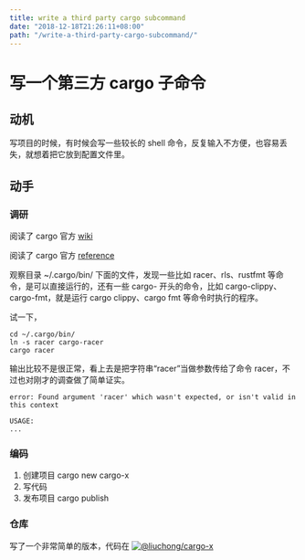 ```yaml
---
title: write a third party cargo subcommand
date: "2018-12-18T21:26:11+08:00"
path: "/write-a-third-party-cargo-subcommand/"
---
```


# 写一个第三方 cargo 子命令

## 动机

写项目的时候，有时候会写一些较长的 shell 命令，反复输入不方便，也容易丢失，就想着把它放到配置文件里。

## 动手

### 调研

阅读了 cargo 官方 [wiki](https://github.com/rust-lang/cargo/wiki/Third-party-cargo-subcommands)

阅读了 cargo 官方 [reference](https://doc.rust-lang.org/cargo/reference/external-tools.html)

观察目录 ~/.cargo/bin/ 下面的文件，发现一些比如 racer、rls、rustfmt 等命令，是可以直接运行的，还有一些 cargo- 开头的命令，比如 cargo-clippy、cargo-fmt，就是运行 cargo clippy、cargo fmt 等命令时执行的程序。

试一下，
```
cd ~/.cargo/bin/
ln -s racer cargo-racer
cargo racer
```

输出比较不是很正常，看上去是把字符串“racer”当做参数传给了命令 racer，不过也对刚才的调查做了简单证实。
```
error: Found argument 'racer' which wasn't expected, or isn't valid in this context

USAGE:
...
```

### 编码

1. 创建项目 cargo new cargo-x
2. 写代码
3. 发布项目 cargo publish

### 仓库

写了一个非常简单的版本，代码在 [![@liuchong/cargo-x](/images/favicon.ico)](https://github.com/liuchong/cargo-x)
